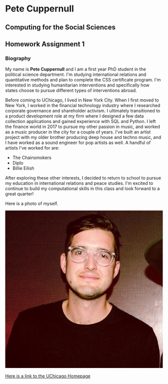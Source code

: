 # Pete Cuppernull 

## Computing for the Social Sciences

## Homework Assignment 1

### **Biography**

My name is **Pete Cuppernull** and I am a first year PhD student in the political science department. I'm studying international relations and quantitative methods and plan to complete the CSS certificate program. I'm interested in studying humanitarian interventions and specifically how states choose to pursue different types of interventions abroad. 

Before coming to UChicago, I lived in New York City. When I first moved to New York, I worked in the financial technology industry where I researched corporate governance and shareholder activism. I ultimately transitioned to a product development role at my firm where I designed a few data collection applications and gained experience with SQL and Python. I left the finance world in 2017 to pursue my other passion in music, and worked as a music producer in the city for a couple of years. I've built an artist project with my older brother producing deep house and techno music, and I have worked as a sound engineer for pop artists as well. A handful of artists I've worked for are: 

* The Chainsmokers
* Diplo 
* Billie Eilish

After exploring these other interests, I decided to return to school to pursue my education in international relations and peace studies. I'm excited to continue to build my computational skills in this class and look forward to a great quarter!

Here is a photo of myself. 

![Here is a photo of myself.](photo.jpg)


[Here is a link to the UChicago Homepage](https://www.uchicago.edu/)
